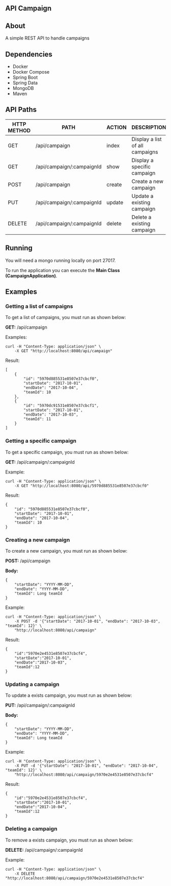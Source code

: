 API Campaign
------------

## About

A simple REST API to handle campaigns

## Dependencies 

- Docker
- Docker Compose
- Spring Boot
- Spring Data
- MongoDB
- Maven

## API Paths

| HTTP METHOD | PATH                      | ACTION | DESCRIPTION                     |
|-------------|---------------------------|--------|---------------------------------|
| GET         | /api/campaign             | index  | Display a list of all campaigns |
| GET         | /api/campaign/:campaignId | show   | Display a specific campaign     |
| POST        | /api/campaign             | create | Create a new campaign           |
| PUT         | /api/campaign/:campaignId | update | Update a existing campaign      |
| DELETE      | /api/campaign/:campaignId | delete | Delete a existing campaign      |


## Running

You will need a mongo running locally on port 27017.

To run the application you can execute the **Main Class (CampaignApplication)**.

## Examples

### Getting a list of campaigns

To get a list of campaigns, you must run as shown below:

**GET:** /api/campaign

Examples:

```
curl -H "Content-Type: application/json" \
    -X GET "http://localhost:8080/api/campaign"
```

Result:

```
[
    {
        "id": "5970d885531e8507e37cbcf0",
        "startDate": "2017-10-01",
        "endDate": "2017-10-04",
        "teamId": 10
    },
    {
        "id": "5970dc91531e8507e37cbcf1",
        "startDate": "2017-10-01",
        "endDate": "2017-10-03",
        "teamId": 11
    }
]
```


### Getting a specific campaign

To get a specific campaign, you must run as shown below:


**GET:** /api/campaign/:campaignId

Example:

```
curl -H "Content-Type: application/json" \
    -X GET "http://localhost:8080/api/5970d885531e8507e37cbcf0"
```

Result:

```
{
    "id": "5970d885531e8507e37cbcf0",
    "startDate": "2017-10-01",
    "endDate": "2017-10-04",
    "teamId": 10
}
```

### Creating a new campaign

To create a new campaign, you must run as shown below:

**POST:** /api/campaign

**Body:**
```
{
    "startDate": "YYYY-MM-DD",
    "endDate": "YYYY-MM-DD",
    "teamId": Long teamId
}
```

Example:

```
curl -H "Content-Type: application/json" \
    -X POST -d '{"startDate": "2017-10-01", "endDate": "2017-10-03", "teamId": 12}' \
    "http://localhost:8080/api/campaign"
```

Result:

```
{
    "id":"5970e2e4531e8507e37cbcf4",
    "startDate":"2017-10-01",
    "endDate":"2017-10-03",
    "teamId":12
}
```

### Updating a campaign

To update a exists campaign, you must run as shown below:

**PUT:** /api/campaign/:campaignId

**Body:**
```
{
    "startDate": "YYYY-MM-DD",
    "endDate": "YYYY-MM-DD",
    "teamId": Long teamId
}
```

Example:

```
curl -H "Content-Type: application/json" \
    -X PUT -d '{"startDate": "2017-10-01", "endDate": "2017-10-04", "teamId": 12}' \
    "http://localhost:8080/api/campaign/5970e2e4531e8507e37cbcf4"
```

Result:

```
{
    "id":"5970e2e4531e8507e37cbcf4",
    "startDate":"2017-10-01",
    "endDate":"2017-10-04",
    "teamId":12
}
```


### Deleting a campaign

To remove a exists campaign, you must run as shown below:

**DELETE:** /api/campaign/:campaignId

Example:

```
curl -H "Content-Type: application/json" \
    -X DELETE "http://localhost:8080/api/campaign/5970e2e4531e8507e37cbcf4"
```


